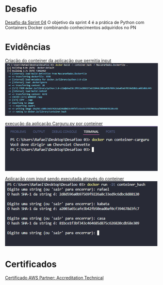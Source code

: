 # Desafio
[Desafio da Sprint 04](https://github.com/rafaelkabata/ProgramaBolsasPB/tree/main/Sprint%204/Desafio)
O objetivo da sprint 4 é a prática de Python com Containers Docker combinando conhecimentos adquiridos no PN

</div>

# Evidências
[Criação do conteiner da aplicação que permitia input](https://github.com/rafaelkabata/ProgramaBolsasPB/blob/main/Sprint%204/evidencias/Criacao_imagem_hash.png)
![Diagrama](./evidencias/Criacao_imagem_hash.png)

[execução da aplicação Carguru.py por conteiner](https://github.com/rafaelkabata/ProgramaBolsasPB/blob/main/Sprint%204/evidencias/carguru_executado.png)
![Diagrama](./evidencias/carguru_executado.png)

[Aplicação com input sendo executada através do conteiner](https://github.com/rafaelkabata/ProgramaBolsasPB/blob/main/Sprint%204/evidencias/hash_executado.png)
![Diagrama](./evidencias/hash_executado.png)

</div>

# Certificados

[Certificado AWS Partner: Accreditation Technical](https://github.com/rafaelkabata/ProgramaBolsasPB/blob/main/Sprint%204/certificados/Rafael_Kabata%2013246_3_5266074_1714763432_AWS%20Course%20Completion%20Certificate.pdf)
